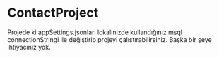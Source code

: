 # ContactProject

Projede ki appSettings.jsonları lokalinizde kullandığınız msql connectionStringi ile değiştirip projeyi çalıştırabilirsiniz. Başka bir şeye ihtiyacınız yok.
